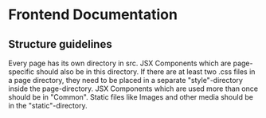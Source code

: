 # Frontend Documentation

## Structure guidelines

Every page has its own directory in src. JSX Components which are page-specific should also be in this directory. If there are at least 
two .css files in a page directory, they need to be placed in a separate "style"-directory inside the page-directory.
JSX Components which are used more than once should be in "Common". 
Static files like Images and other media should be in the "static"-directory.
